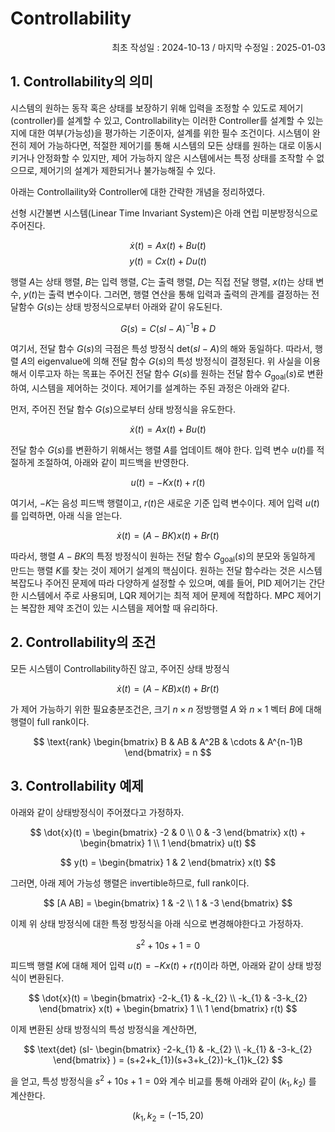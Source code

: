 # Controllability
<p align="right">
최초 작성일 : 2024-10-13 / 마지막 수정일 : 2025-01-03
</p>

## 1. Controllability의 의미

시스템의 원하는 동작 혹은 상태를 보장하기 위해 입력을 조정할 수 있도로 제어기(controller)를 설계할 수 있고, Controllability는 이러한 Controller를 설계할 수 있는지에 대한 여부(가능성)을 평가하는 기준이자, 설계를 위한 필수 조건이다. 시스템이 완전히 제어 가능하다면, 적절한 제어기를 통해 시스템의 모든 상태를 원하는 대로 이동시키거나 안정화할 수 있지만, 제어 가능하지 않은 시스템에서는 특정 상태를 조작할 수 없으므로, 제어기의 설계가 제한되거나 불가능해질 수 있다.

아래는 Controllaility와 Controller에 대한 간략한 개념을 정리하였다.

선형 시간불변 시스템(Linear Time Invariant System)은 아래 연립 미분방정식으로 주어진다.

$$\dot{x}(t) = Ax(t) + Bu(t)$$
$$y(t) = Cx(t) + Du(t)$$

행렬 $A$는 상태 행렬, $B$는 입력 행렬, $C$는 출력 행렬, $D$는 직접 전달 행렬, $x(t)$는 상태 변수, $y(t)$는 출력 변수이다. 그러면, 행렬 연산을 통해 입력과 출력의 관계를 결정하는 전달함수 $G(s)$는 상태 방정식으로부터 아래와 같이 유도된다.

$$G(s) = C(sI - A)^{-1}B + D$$

여기서, 전달 함수 $G(s)$의 극점은 특성 방정식  $\text{det}(sI - A)$의 해와 동일하다. 따라서, 행렬 $A$의 eigenvalue에 의해 전달 함수 $G(s)$의 특성 방정식이 결정된다. 위 사실을 이용해서 이루고자 하는 목표는 주어진 전달 함수 $G(s)$를 원하는 전달 함수 $G_{\text{goal}}(s)$로 변환하여, 시스템을 제어하는 것이다. 제어기를 설계하는 주된 과정은 아래와 같다.

먼저, 주어진 전달 함수 $G(s)$으로부터 상태 방정식을 유도한다.

$$\dot{x}(t) = Ax(t) + Bu(t)$$

전달 함수 $G(s)$를 변환하기 위해서는 행렬 $A$를 업데이트 해야 한다. 입력 변수 $u(t)$를 적절하게 조절하여, 아래와 같이 피드백을 반영한다.

$$u(t) = -Kx(t) + r(t)$$

여기서, $-K$는 음성 피드백 행렬이고, $r(t)$은 새로운 기준 입력 변수이다. 제어 입력 $u(t)$를 입력하면, 아래 식을 얻는다.

$$\dot{x}(t) = (A-BK)x(t) + Br(t)$$

따라서, 행렬 $A-BK$의 특정 방정식이 원하는 전달 함수 $G_{\text{goal}}(s)$의 분모와 동일하게 만드는 행렬 $K$를 찾는 것이 제어기 설계의 핵심이다. 원하는 전달 함수라는 것은 시스템 복잡도나 주어진 문제에 따라 다양하게 설정할 수 있으며, 예를 들어, PID 제어기는 간단한 시스템에서 주로 사용되며, LQR 제어기는 최적 제어 문제에 적합하다. MPC 제어기는 복잡한 제약 조건이 있는 시스템을 제어할 때 유리하다.

## 2. Controllability의 조건
모든 시스템이 Controllability하진 않고, 주어진 상태 방정식

$$
\dot{x}(t) = (A - KB)x(t) + Br(t)
$$

가 제어 가능하기 위한 필요충분조건은, 크기 $n \times n$ 정방행렬 $A$ 와 $n \times 1$ 벡터 $B$에 대해 행렬이 full rank이다.

$$
\text{rank}
\begin{bmatrix}
B & AB & A^2B & \cdots & A^{n-1}B
\end{bmatrix}
= n
$$

## 3. Controllability 예제

아래와 같이 상태방정식이 주어졌다고 가정하자.

$$
\dot{x}(t) = 
\begin{bmatrix}
-2 & 0 \\
0 & -3
\end{bmatrix}
x(t) +
\begin{bmatrix}
1 \\
1
\end{bmatrix}
u(t)
$$

$$
y(t) = 
\begin{bmatrix}
1 & 2
\end{bmatrix}
x(t)
$$

그러면, 아래 제어 가능성 행렬은 invertible하므로, full rank이다.

$$
[A AB] =
\begin{bmatrix}
1 & -2 \\
1 & -3
\end{bmatrix}
$$

이제 위 상태 방정식에 대한 특정 방정식을 아래 식으로 변경해야한다고 가정하자.

$$
s^{2} + 10 s + 1 = 0
$$

피드백 행렬 $K$에 대해 제어 입력 $u(t)=-Kx(t)+r(t)$이라 하면, 아래와 같이 상태 방정식이 변환된다.

$$
\dot{x}(t) = 
\begin{bmatrix}
-2-k_{1} & -k_{2} \\
-k_{1} & -3-k_{2}
\end{bmatrix}
x(t) +
\begin{bmatrix}
1 \\
1
\end{bmatrix}
r(t)
$$

이제 변환된 상태 방정식의 특성 방정식을 계산하면,

$$
\text{det}
(sI-
\begin{bmatrix}
-2-k_{1} & -k_{2} \\
-k_{1} & -3-k_{2}
\end{bmatrix}
) = (s+2+k_{1})(s+3+k_{2})-k_{1}k_{2}
$$

을 얻고, 특성 방정식을 $s^{2} + 10 s + 1 = 0$와 계수 비교를 통해 아래와 같이 $(k_{1}, k_{2})$ 를 계산한다.

$$
(k_{1}, k_{2} = (-15, 20)
$$
